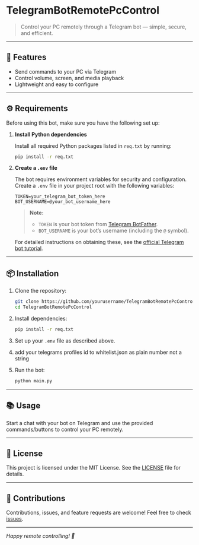 # TelegramBotRemotePcControl

> Control your PC remotely through a Telegram bot — simple, secure, and efficient.

---

## 🚀 Features

- Send commands to your PC via Telegram
- Control volume, screen, and media playback
- Lightweight and easy to configure

---

## ⚙️ Requirements

Before using this bot, make sure you have the following set up:

1. **Install Python dependencies**

   Install all required Python packages listed in `req.txt` by running:

   ```bash
   pip install -r req.txt

2. **Create a `.env` file**

   The bot requires environment variables for security and configuration. Create a `.env` file in your project root with the following variables:

   ```env
   TOKEN=your_telegram_bot_token_here
   BOT_USERNAME=@your_bot_username_here
   ```

   > **Note:**  
   > - `TOKEN` is your bot token from [Telegram BotFather](https://core.telegram.org/bots#6-botfather).  
   > - `BOT_USERNAME` is your bot’s username (including the `@` symbol).

   For detailed instructions on obtaining these, see the [official Telegram bot tutorial](https://core.telegram.org/bots#3-how-do-i-create-a-bot).

---

## 📦 Installation

1. Clone the repository:

   ```bash
   git clone https://github.com/yourusername/TelegramBotRemotePcControl.git
   cd TelegramBotRemotePcControl
   ```

2. Install dependencies:

   ```bash
   pip install -r req.txt
   ```

3. Set up your `.env` file as described above.
   
4. add your telegrams profiles id to whitelist.json as plain number not a string

5. Run the bot:

   ```bash
   python main.py
   ```

---

## 📚 Usage

Start a chat with your bot on Telegram and use the provided commands/buttons to control your PC remotely.

---

## 📝 License

This project is licensed under the MIT License. See the [LICENSE](LICENSE) file for details.

---

## 🙌 Contributions

Contributions, issues, and feature requests are welcome! Feel free to check [issues](https://github.com/yourusername/TelegramBotRemotePcControl/issues).

---


*Happy remote controlling! 🎉*
```
